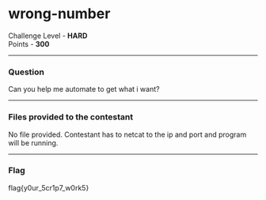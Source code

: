 # wrong-number

Challenge Level - __HARD__  
Points - __300__

---
### Question
Can you help me automate to get what i want?

---
### Files provided to the contestant
No file provided. Contestant has to netcat to the ip and port and program will be running.

---
### Flag
flag{y0ur_5cr1p7_w0rk5}
